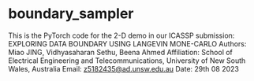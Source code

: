 # boundary_sampler
This is the PyTorch code for the 2-D demo in our ICASSP submission: EXPLORING DATA BOUNDARY USING LANGEVIN MONE-CARLO
Authors: Miao JING, Vidhyasaharan Sethu, Beena Ahmed
Affiliation: School of Electrical Engineering and Telecommunications, University of New South Wales, Australia
Email: z5182435@ad.unsw.edu.au
Date: 29th 08 2023

